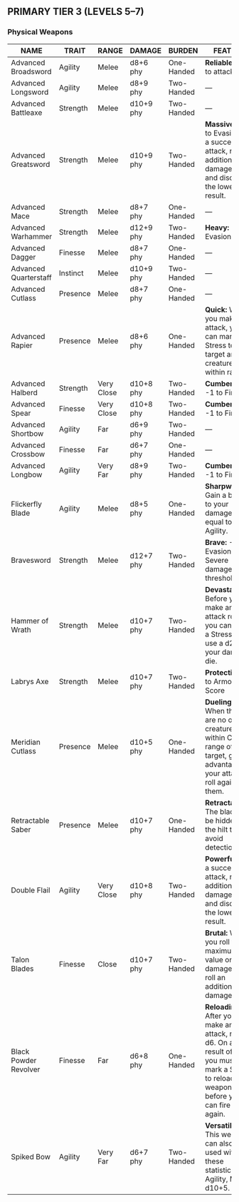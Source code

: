 ## PRIMARY TIER 3 (LEVELS 5–7)  
### Physical Weapons  

| NAME                  | TRAIT    | RANGE      | DAMAGE    | BURDEN     | FEATURE                                                                                                                                          |
| --------------------- | -------- | ---------- | --------- | ---------- | ------------------------------------------------------------------------------------------------------------------------------------------------ |
| Advanced Broadsword   | Agility  | Melee      | d8+6 phy  | One-Handed | **Reliable:** +1 to attack rolls                                                                                                                 |
| Advanced Longsword    | Agility  | Melee      | d8+9 phy  | Two-Handed | —                                                                                                                                                |
| Advanced Battleaxe    | Strength | Melee      | d10+9 phy | Two-Handed | —                                                                                                                                                |
| Advanced Greatsword   | Strength | Melee      | d10+9 phy | Two-Handed | **Massive:** -1 to Evasion; on a successful attack, roll an additional damage die and discard the lowest result.                                 |
| Advanced Mace         | Strength | Melee      | d8+7 phy  | One-Handed | —                                                                                                                                                |
| Advanced Warhammer    | Strength | Melee      | d12+9 phy | Two-Handed | **Heavy:** -1 to Evasion                                                                                                                         | 
| Advanced Dagger       | Finesse  | Melee      | d8+7 phy  | One-Handed | —                                                                                                                                                |
| Advanced Quarterstaff | Instinct | Melee      | d10+9 phy | Two-Handed | —                                                                                                                                                |
| Advanced Cutlass      | Presence | Melee      | d8+7 phy  | One-Handed | —                                                                                                                                                |
| Advanced Rapier       | Presence | Melee      | d8+6 phy  | One-Handed | **Quick:** When you make an attack, you can mark a Stress to target another creature within range.                                               |
| Advanced Halberd      | Strength | Very Close | d10+8 phy | Two-Handed | **Cumbersome:** -1 to Finesse                                                                                                                    |
| Advanced Spear        | Finesse  | Very Close | d10+8 phy | Two-Handed | **Cumbersome:** -1 to Finesse                                                                                                                    |
| Advanced Shortbow     | Agility  | Far        | d6+9 phy  | Two-Handed | —                                                                                                                                                |
| Advanced Crossbow     | Finesse  | Far        | d6+7 phy  | One-Handed | —                                                                                                                                                |
| Advanced Longbow      | Agility  | Very Far   | d8+9 phy  | Two-Handed | **Cumbersome:** -1 to Finesse                                                                                                                    |
| Flickerfly Blade      | Agility  | Melee      | d8+5 phy  | One-Handed | **Sharpwung:** Gain a bonus to your damage rolls equal to your Agility.                                                                          |
| Bravesword            | Strength | Melee      | d12+7 phy | Two-Handed | **Brave:** -1 to Evasion; +3 to Severe damage threshold                                                                                          |
| Hammer of Wrath       | Strength | Melee      | d10+7 phy | Two-Handed | **Devastating:** Before you make an attack roll, you can mark a Stress to use a d20 as your damage die.                                          |
| Labrys Axe            | Strength | Melee      | d10+7 phy | Two-Handed | **Protective:** +1 to Armor Score                                                                                                                |
| Meridian Cutlass      | Presence | Melee      | d10+5 phy | One-Handed | **Dueling:** When there are no other creatures within Close range of the target, gain advantage on your attack roll against them.                |
| Retractable Saber     | Presence | Melee      | d10+7 phy | One-Handed | **Retractable:** The blade can be hidden in the hilt to avoid detection.                                                                         |
| Double Flail          | Agility  | Very Close | d10+8 phy | Two-Handed | **Powerful:** On a successful attack, roll an additional damage die and discard the lowest result.                                               |
| Talon Blades          | Finesse  | Close      | d10+7 phy | Two-Handed | **Brutal:** When you roll the maximum value on a damage die, roll an additional damage die.                                                      |
| Black Powder Revolver | Finesse  | Far        | d6+8 phy  | One-Handed | **Reloading:** After you make an attack, roll a d6. On a result of 1, you must mark a Stress to reload this weapon before you can fire it again. |
| Spiked Bow            | Agility  | Very Far   | d6+7 phy  | Two-Handed | **Versatile:** This weapon can also be used with these statistics—Agility, Melee, d10+5.                                                         |